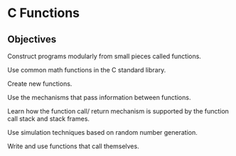 # C Functions

## Objectives

Construct programs modularly from small pieces called functions.

Use common math functions in the C standard library. 

Create new functions. 

Use the mechanisms that pass information between functions. 

Learn how the function call/ return mechanism is supported by the function call stack and stack frames. 

Use simulation techniques based on random number generation. 

Write and use functions that call themselves.